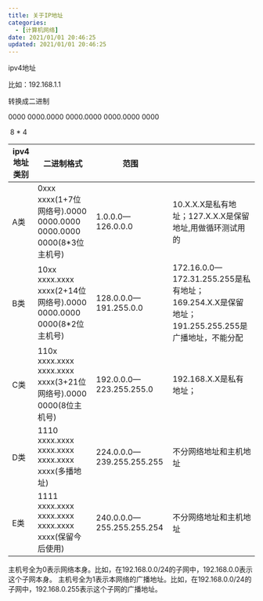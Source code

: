 ```yaml
---
title: 关于IP地址
categories:
  - [计算机网络]
date: 2021/01/01 20:46:25
updated: 2021/01/01 20:46:25
---
```




ipv4地址

比如：192.168.1.1

转换成二进制

0000 0000.0000 0000.0000 0000.0000 0000

​     8   *   4

| ipv4地址类别 | 二进制格式                                                   | 范围                      |                                                              |
| ------------ | ------------------------------------------------------------ | ------------------------- | ------------------------------------------------------------ |
| A类          | 0xxx xxxx(1+7位网络号).0000 0000.0000 0000.0000 0000(8*3位主机号) | 1.0.0.0—126.0.0.0         | 10.X.X.X是私有地址；127.X.X.X是保留地址,用做循环测试用的     |
| B类          | 10xx xxxx.xxxx xxxx(2+14位网络号).0000 0000.0000 0000(8*2位主机号) | 128.0.0.0—191.255.0.0     | 172.16.0.0—172.31.255.255是私有地址；169.254.X.X是保留地址；191.255.255.255是广播地址，不能分配 |
| C类          | 110x xxxx.xxxx xxxx.xxxx xxxx(3+21位网络号).0000 0000(8位主机号) | 192.0.0.0—223.255.255.0   | 192.168.X.X是私有地址；                                      |
| D类          | 1110 xxxx.xxxx xxxx.xxxx xxxx.xxxx xxxx(多播地址)            | 224.0.0.0—239.255.255.255 | 不分网络地址和主机地址                                       |
| E类          | 1111 xxxx.xxxx xxxx.xxxx xxxx.xxxx xxxx(保留今后使用)        | 240.0.0.0—255.255.255.254 | 不分网络地址和主机地址                                       |

主机号全为0表示网络本身。比如，在192.168.0.0/24的子网中，192.168.0.0表示这个子网本身。 
主机号全为1表示本网络的广播地址。比如，在192.168.0.0/24的子网中，192.168.0.255表示这个子网的广播地址。